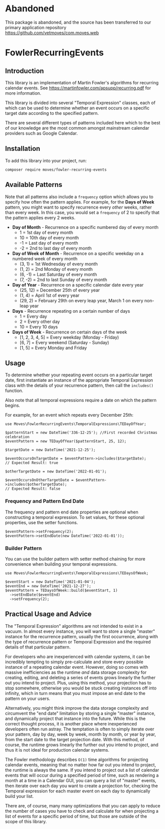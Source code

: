 # Abandoned
This package is abandoned, and the source has been transferred to our primary application repository https://github.com/vetmoves/com.moves.web

# FowlerRecurringEvents
## Introduction
This library is an implementation of Martin Fowler's algorithms for recurring calendar events.
See https://martinfowler.com/apsupp/recurring.pdf for more information.

This library is divided into several "Temporal Expression" classes, each of which can be used to determine
whether an event occurs on a specific target date according to the specified pattern.

There are several different types of patterns included here which to the best of our knowledge are the most common
amongst mainstream calendar providers such as Google Calendar.

## Installation
To add this library into your project, run:
```
composer require moves/fowler-recurring-events
```

## Available Patterns
Note that all patterns also include a `frequency` option which allows you to specify how often the pattern applies.
For example, for the **Days of Week** pattern, you might want to specify recurrence every *other* weeks, rather than
every week. In this case, you would set a `frequency` of 2 to specify that the pattern applies every 2 weeks.

- **Day of Month** - Recurrence on a specific numbered day of every month
    - 1 = 1st day of every month
    - 10 = 10th day of every month
    - -1 = Last day of every month
    - -2 = 2nd to last day of every month
- **Day of Week of Month** - Recurrence on a specific weekday on a numbered week of every month
    - (3, 1) = 1st Wednesday of every month
    - (1, 2) = 2nd Monday of every month
    - (6, -1) = Last Saturday of every month
    - (7, -2) = 2nd to last Sunday of every month
- **Day of Year** - Recurrence on a specific calendar date every year
    - (25, 12) = December 25th of every year
    - (1, 4) = April 1st of every year
    - (29, 2) = February 29th on every leap year, March 1 on every non-leap year
- **Days** - Recurrence repeating on a certain number of days
    - 1 = Every day
    - 2 = Every other day
    - 10 = Every 10 days
- **Days of Week** - Recurrence on certain days of the week
    - [1, 2, 3, 4, 5] = Every weekday (Monday - Friday)
    - [6, 7] = Every weekend (Saturday - Sunday)
    - [1, 5] = Every Monday and Friday

## Usage
To determine whether your repeating event occurs on a particular target date, first instantiate an instance of the
appropriate Temporal Expression class with the details of your recurrence pattern, then call the `includes()` function.

Also note that all temporal expressions require a date on which the pattern begins.

For example, for an event which repeats every December 25th:
```
use Moves\FowlerRecurringEvents\TemporalExpressions\TEDayOfYear;

$patternStart = new DateTime('336-12-25'); //First recorded Christmas celebration
$eventPattern = new TEDayOfYear($patternStart, 25, 12);

$targetDate = new DateTime('2021-12-25');

$eventOccursOnTargetDate = $eventPattern->includes($targetDate);
// Expected Result: true

$otherTargetDate = new DateTime('2022-01-01');

$eventOccursOnOtherTargetDate = $eventPattern->includes($otherTargetDate);
// Expected Result: false
```

### Frequency and Pattern End Date
The frequency and pattern end date properties are optional when constructing a temporal expression.
To set values, for these optional properties, use the setter functions.
```
$eventPattern->setFrequency(2);
$eventPattern->setEndDate(new DateTime('2022-01-01'));
```

### Builder Pattern
You can use the builder pattern with setter method chaining for more convenience when building your temporal 
expressions.
```
use Moves\FowlerRecurringEvents\TemporalExpressions\TEDaysOfWeek;

$eventStart = new DateTime('2021-01-04');
$eventEnd = new DateTime('2021-12-27');
$eventPattern = TEDaysOfWeek::build($eventStart, 1)
  ->setEndDate($eventEnd)
  ->setFrequency(2);
```

## Practical Usage and Advice
The "Temporal Expression" algorithms are not intended to exist in a vacuum. In almost every instance, you will want
to store a single "master" instance for the recurrence pattern, usually the first occurrence, along with the type
of recurrence pattern or Temporal Expression and the required details of that particular pattern.

For developers who are inexperienced with calendar systems, it can be incredibly tempting to simply pre-calculate 
and store every possible instance of a repeating calendar event. However, doing so comes with massive inefficiencies
as the runtime *and* data storage complexity for creating, editing, and deleting a series of events grows linearly the 
further out you intend to project. Plus, using this method, your projection has to stop somewhere, otherwise you
would be stuck creating instances off into infinity, which in turn means that you must impose an end date to the pattern
on your users.

Alternatively, you might think improve the data storage complexity and circumvent the "end date" limitation by storing
a single "master" instance, and dynamically project that instance into the future. While this is the correct thought
process, it is another place where inexperienced developers often run astray. The temptation is often to simply
iterate over your pattern, day by day, week by week, month by month, or year by year, from the start date to the
target projection date. With this method, of course, the runtime grows linearly the further out you intend to project,
and thus it is not ideal for production calendar systems.

The Fowler methodology describes `O(1)` time algorithms for projecting calendar events, meaning that no matter how far
out you intend to project, the runtime is always the same. If you intend to project out a list of calendar events that 
will occur during a specified period of time, such as rendering a month at a time in a Calendar GUI, you can query a 
list of "master" events, then iterate over each day you want to create a projection for, checking the Temporal 
expression for each master event on each day to dynamically build your list.

There are, of course, many many optimizations that you can apply to reduce the number of cases you have to check and
calculate for when projecting a list of events for a specific period of time, but those are outside of the scope of
this library. 
